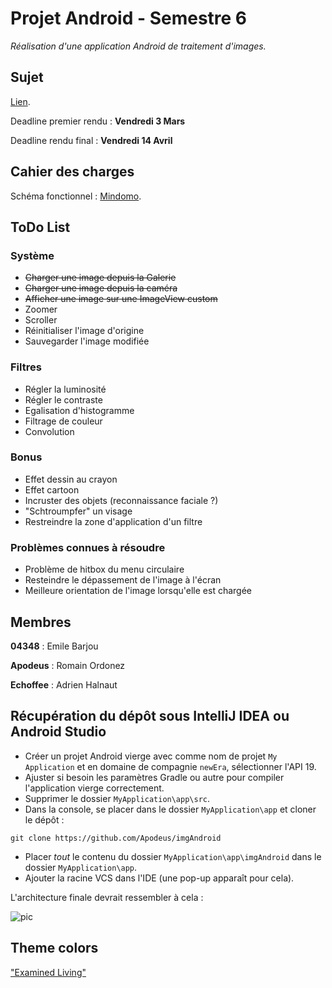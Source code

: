 # Projet Android - Semestre 6
*Réalisation d'une application Android de traitement d'images.*

## Sujet

[Lien](http://dept-info.labri.fr/~vialard/ANDROID/references/cahierDesCharges.pdf).

Deadline premier rendu : **Vendredi 3 Mars**

Deadline rendu final : **Vendredi 14 Avril**
## Cahier des charges

Schéma fonctionnel : [Mindomo](https://www.mindomo.com/mindmap/b9565ab1eb794d20a15267735e7b041d).

## ToDo List

### Système
- ~~Charger une image depuis la Galerie~~
- ~~Charger une image depuis la caméra~~
- ~~Afficher une image sur une ImageView custom~~
- Zoomer
- Scroller
- Réinitialiser l'image d'origine
- Sauvegarder l'image modifiée

### Filtres
- Régler la luminosité
- Régler le contraste
- Egalisation d'histogramme
- Filtrage de couleur
- Convolution

### Bonus
- Effet dessin au crayon
- Effet cartoon
- Incruster des objets (reconnaissance faciale ?)
- "Schtroumpfer" un visage
- Restreindre la zone d'application d'un filtre

### Problèmes connues à résoudre
- Problème de hitbox du menu circulaire
- Resteindre le dépassement de l'image à l'écran
- Meilleure orientation de l'image lorsqu'elle est chargée

## Membres

**04348** : Emile Barjou

**Apodeus** : Romain Ordonez

**Echoffee** : Adrien Halnaut

## Récupération du dépôt sous IntelliJ IDEA ou Android Studio

- Créer un projet Android vierge avec comme nom de projet `My Application` et en domaine de compagnie `newEra`, sélectionner l'API 19.
- Ajuster si besoin les paramètres Gradle ou autre pour compiler l'application vierge correctement.
- Supprimer le dossier `MyApplication\app\src`.
- Dans la console, se placer dans le dossier `MyApplication\app` et cloner le dépôt :

```git clone https://github.com/Apodeus/imgAndroid```
- Placer *tout* le contenu du dossier `MyApplication\app\imgAndroid` dans le dossier `MyApplication\app`.
- Ajouter la racine VCS dans l'IDE (une pop-up apparaît pour cela).

L'architecture finale devrait ressembler à cela : 

![pic](https://a.pomf.cat/ogjuoo.png)

## Theme colors
["Examined Living"](http://flatcolors.net/palette/615-examined-living)
